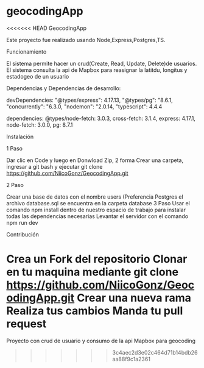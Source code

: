 # geocodingApp
<<<<<<< HEAD
GeocodingApp

Este proyecto fue realizado usando Node,Express,Postgres,TS.

Funcionamiento

El sistema permite hacer un crud(Create, Read, Update, Delete)de usuarios.
El sistema consulta la api de Mapbox para reasignar la latitdu, longitus y estadogeo de un usuario


Dependencias y Dependencias de desarrollo:

devDependencies:
"@types/express": 4.17.13,
"@types/pg": "8.6.1,
"concurrently": "6.3.0,
"nodemon": "2.0.14,
"typescript": 4.4.4

dependencies:
@types/node-fetch: 3.0.3,
cross-fetch: 3.1.4,
express: 4.17.1,
node-fetch: 3.0.0,
pg: 8.7.1

Instalación

1 Paso

Dar clic en Code y luego en Donwload Zip, 2 forma Crear una carpeta, ingresar a git bash y ejecutar
git clone https://github.com/NiicoGonz/GeocodingApp.git

2 Paso

Crear una base de datos con el nombre users (Preferencia Postgres
el archivo database.sql se encuentra en la carpeta database
3 Paso
Usar el comando npm install dentro de nuestro espacio de trabajo para instalar todas las dependencias necesarias
Levantar el servidor con el comando npm run dev

Contribución

Crea un Fork del repositorio
Clonar en tu maquina mediante git clone https://github.com/NiicoGonz/GeocodingApp.git
Crear una nueva rama
Realiza tus cambios
Manda tu pull request
=======
Proyecto con crud de usuario y consumo de la api Mapbox para geocoding 
>>>>>>> 3c4aec2d3e02c464d71b14bdb26aa88f9c1a2361

